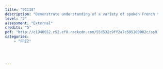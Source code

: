 ```yaml
---
title: "91118"
description: "Demonstrate understanding of a variety of spoken French texts on familiar matters."
level: "2"
assessment: "External"
credits: "5"
pdf: "http://c1940652.r52.cf0.rackcdn.com/55d532c9ff2a7c595100002c/as91118.pdf"
categories:
    - "FRE2"
    
    
    
    
---
```

